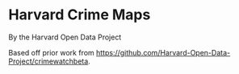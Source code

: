 # Harvard Crime Maps 

By the Harvard Open Data Project


Based off prior work from https://github.com/Harvard-Open-Data-Project/crimewatchbeta.

